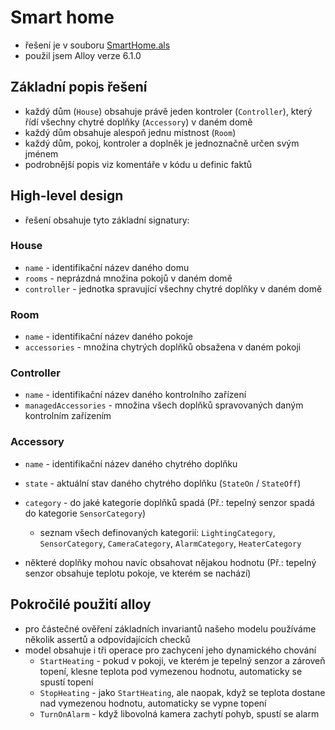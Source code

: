 # Smart home

- řešení je v souboru [SmartHome.als](SmartHome.als)
- použil jsem Alloy verze 6.1.0


## Základní popis řešení
- každý dům (`House`) obsahuje právě jeden kontroler (`Controller`), který řídí všechny chytré doplňky (`Accessory`) v daném domě
- každý dům obsahuje alespoň jednu místnost (`Room`)
- každý dům, pokoj, kontroler a doplněk je jednoznačně určen svým jménem
- podrobnější popis viz komentáře v kódu u definic faktů

## High-level design
- řešení obsahuje tyto základní signatury:

### House
- `name` - identifikační název daného domu
- `rooms` - neprázdná množina pokojů v daném domě
- `controller` - jednotka spravující všechny chytré doplňky v daném domě

### Room
- `name` - identifikační název daného pokoje
- `accessories` - množina chytrých doplňků obsažena v daném pokoji

### Controller
- `name` - identifikační název daného kontrolního zařízení
- `managedAccessories` - množina všech doplňků spravovaných daným kontrolním zařízením

### Accessory
- `name` - identifikační název daného chytrého doplňku
- `state` - aktuální stav daného chytrého doplňku (`StateOn` / `StateOff`)
- `category` - do jaké kategorie doplňků spadá (Př.: tepelný senzor spadá do kategorie `SensorCategory`)

    - seznam všech definovaných kategorií: `LightingCategory`, `SensorCategory`, `CameraCategory`, `AlarmCategory`, `HeaterCategory`
- některé doplňky mohou navíc obsahovat nějakou hodnotu (Př.: tepelný senzor obsahuje teplotu pokoje, ve kterém se nachází)


## Pokročilé použití alloy
- pro částečné ověření základních invariantů našeho modelu používáme několik assertů a odpovídajících checků
- model obsahuje i tři operace pro zachycení jeho dynamického chování
	- `StartHeating` - pokud v pokoji, ve kterém je tepelný senzor a zároveň topení, klesne teplota pod vymezenou hodnotu, automaticky se spustí topení
	- `StopHeating` - jako `StartHeating`, ale naopak, když se teplota dostane nad vymezenou hodnotu, automaticky se vypne topení
	- `TurnOnAlarm` - když libovolná kamera zachytí pohyb, spustí se alarm
